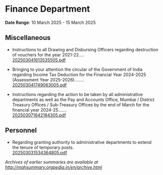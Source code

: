# Finance Department

**Date Range**: 10 March 2025 - 15 March 2025


## Miscellaneous
- Instructions to all Drawing and Disbursing Officers regarding destruction of vouchers for the year 2021-22....\
  [202503041613535505.pdf](https://gr.maharashtra.gov.in/Site/Upload/Government%20Resolutions/English/202503041613535505.pdf)

- Bringing to your attention the circular of the Government of India regarding Income Tax Deduction for the Financial Year 2024-2025 (Assessment Year 2025-2026)........\
  [202503041749063005.pdf](https://gr.maharashtra.gov.in/Site/Upload/Government%20Resolutions/English/202503041749063005.pdf)

- Instructions regarding the action to be taken by all administrative departments as well as the Pay and Accounts Office, Mumbai / District Treasury Offices / Sub-Treasury Offices by the end of March for the financial year 2024-25.......\
  [202503071642184305.pdf](https://gr.maharashtra.gov.in/Site/Upload/Government%20Resolutions/English/202503071642184305.pdf)

## Personnel
- Regarding granting authority to administrative departments to extend the tenure of temporary posts.\
  [202503031534364805.pdf](https://gr.maharashtra.gov.in/Site/Upload/Government%20Resolutions/English/202503031534364805.pdf)


*Archives of earlier summaries are available at http://mahsummary.orgpedia.in/en/archive.html*